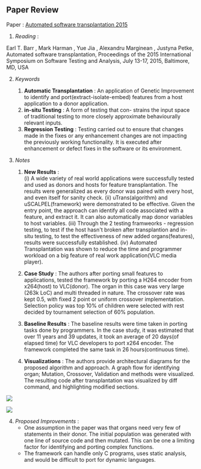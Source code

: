 ## Paper Review
Paper : [Automated software transplantation 2015](https://dl.acm.org/citation.cfm?id=2771796&CFID=682409981&CFTOKEN=89856133)

1. *Reading* : 

Earl T. Barr , Mark Harman , Yue Jia , Alexandru Marginean , Justyna Petke, Automated software transplantation, Proceedings of the 2015 International Symposium on Software Testing and Analysis, July 13-17, 2015, Baltimore, MD, USA 

2. *Keywords*  

   1. **Automatic Transplantation** : An application of Genetic Improvement to identify and port(extract-isolate-embed) features from a host application to a donor application.
   2. **in-situ Testing** : A form of testing that con-
   strains the input space of traditional testing to more closely
   approximate behaviourally relevant inputs.
   3. **Regression Testing** :  Testing carried out to ensure that changes made in the fixes or any enhancement changes are not impacting the previously working functionality. It is executed after enhancement or defect fixes in the software or its environment.

3. *Notes*  

   1. **New Results** :  
        (i) A wide variety of real world applications were successfully tested and used as donors and hosts for feature transplantation. The results were generalized as every donor was paired with every host, and even itself for sanity check.
        (ii) uTrans(algorithm) and uSCALPEL(framework) were demonstrated to be effective. Given the entry point, the approach can identify all code associated with a feature, and extract it. It can also automatically map donor variables to host variables.
        (iii) Through the 2 testing framweorks - regression testing, to test if the host hasn't broken after transplantion and in-situ testing, to test the effectiveness of new added organs(features), results were successfully established.
        (iv) Automated Transplantation was shown to reduce the time and programmer workload on a big feature of real work application(VLC media player).


   2. **Case Study** : The authors after porting small features to applications, tested the framework by porting a H264 encoder from x264(host) to VLC(donor). The organ in this case was very large (263k LoC) and multi threaded in nature. The crossover rate was kept 0.5, with fixed 2 point or uniform crossover implementation. Selection policy was top 10% of children were selected with rest decided by tournament selection of 60% population. 

   3. **Baseline Results** : The baseline results were time taken in porting tasks done by programmers. In the case study, it was estimated that over 11 years and 39 updates, it took an average of 20 days(of elapsed time) for VLC developers to port x264 encoder. The framework completed the same task in 26 hours(continuous time).

   4. **Visualizations** : The authors provide architectural diagrams for the proposed algorithm and approach. A graph flow for identifying organ; Mutation, Crossover, Validation and methods were visualized. The resulting code after transplantation was visualized by diff command, and highlighting modified sections.

![](https://github.com/meghau/fss16kms/tree/master/read/8/fig2.png)
   
![](https://github.com/meghau/fss16kms/tree/master/read/8/fig3.png)
   
4. *Proposed Improvements* :
    - One assumption in the paper was that organs need very few of statements in their donor. The initial population was generated with one line of source code and then mutated. This can be one a limiting factor for identifying and porting complex functions.
    - The framework can handle only C programs, uses static analysis, and would be difficult to port for dynamic languages.
